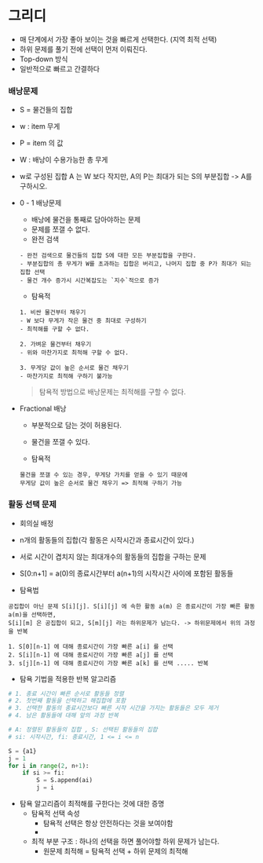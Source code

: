 # 그리디

- 매 단계에서 가장 좋아 보이는 것을 빠르게 선택한다. (지역 최적 선택)
- 하위 문제를 풀기 전에 선택이 먼저 이뤄진다.
- Top-down 방식
- 일반적으로 빠르고 간결하다



### 배낭문제

- S = 물건들의 집합
- w : item 무게
- P = item 의 값
- W : 배낭이 수용가능한 총 무게
- w로 구성된 집합 A 는 W 보다 작지만, A의 P는 최대가 되는 S의 부분집합 -> A를 구하시오.

- 0 - 1 배낭문제

  - 배낭에 물건을 통째로 담아야하는 문제
  - 문제를 쪼갤 수 없다.
  - 완전 검색

  ```
  - 완전 검색으로 물건들의 집합 S에 대한 모든 부분집합을 구한다.
  - 부분집합의 총 무게가 W를 초과하는 집합은 버리고, 나머지 집합 중 P가 최대가 되는 집합 선택
  - 물건 개수 증가시 시간복잡도는 `지수`적으로 증가
  ```

  

  - 탐욕적

  ```
  1. 비싼 물건부터 채우기
  - W 보다 무게가 작은 물건 중 최대로 구성하기
  - 최적해를 구할 수 없다.
  
  2. 가벼운 물건부터 채우기
  - 위와 마찬가지로 최적해 구할 수 없다.
  
  3. 무게당 값이 높은 순서로 물건 채우기
  - 마찬가지로 최적해 구하기 불가능
  ```

  > 탐욕적 방법으로 배낭문제는 최적해를 구할 수 없다.



- Fractional 배낭

  - 부분적으로 담는 것이 허용된다.
  - 물건을 쪼갤 수 있다.

  

  - 탐욕적

  ```
  물건을 쪼갤 수 있는 경우, 무게당 가치를 얻을 수 있기 때문에
  무게당 값이 높은 순서로 물건 채우기 => 최적해 구하기 가능
  ```

  



### 활동 선택 문제

- 회의실 배정
- n개의 활동들의 집합(각 활동은 시작시간과 종료시간이 있다.)
- 서로 시간이 겹치지 않는 최대개수의 활동들의 집합을 구하는 문제



- S[0:n+1] = a(0)의 종료시간부터 a(n+1)의 시작시간 사이에 포함된 활동들



- 탐욕법

```
공집합이 아닌 문제 S[i][j]. S[i][j] 에 속한 활동 a(m) 은 종료시간이 가장 빠른 활동
a(m)을 선택하면,
S[i][m] 은 공집합이 되고, S[m][j] 라는 하위문제가 남는다. -> 하위문제에서 위의 과정을 반복

1. S[0][n-1] 에 대해 종료시간이 가장 빠른 a[i] 를 선택
2. S[i][n-1] 에 대해 종료시간이 가장 빠른 a[j] 를 선택
3. s[j][n-1] 에 대해 종료시간이 가장 빠른 a[k] 를 선택 ..... 반복
```



- 탐욕 기법을 적용한 반복 알고리즘

```python
# 1. 종료 시간이 빠른 순서로 활동들 정렬
# 2. 첫번째 활동을 선택하고 해집합에 포함
# 3. 선택한 활동의 종료시간보다 빠른 시작 시간을 가지는 활동들은 모두 제거
# 4. 남은 활동들에 대해 앞의 과정 반복

# A: 정렬된 활동들의 집합 , S: 선택된 활동들의 집합
# si: 시작시간, fi: 종료시간, 1 <= i <= n

S = {a1}
j = 1
for i in range(2, n+1):
    if si >= fi:
        S = S.append(ai)
        j = i
```



- 탐욕 알고리즘이 최적해를 구한다는 것에 대한 증명
  - 탐욕적 선택 속성
    - 탐욕적 선택은 항상 안전하다는 것을 보여야함
    - 
  - 최적 부분 구조 : 하나의 선택을 하면 풀어야할 하위 문제가 남는다. 
    - 원문제 최적해 = 탐욕적 선택 + 하위 문제의 최적해

